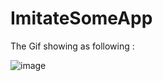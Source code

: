 # ImitateSomeApp

The Gif showing as following :

![image](https://github.com/ParkerChen001/ImitateSomeApp/blob/main/Simulator_iPhone_App_Store.gif)
